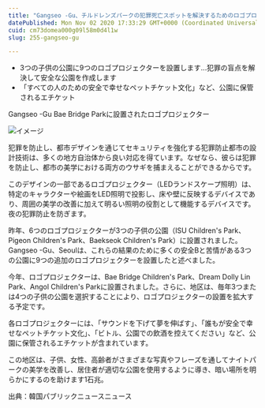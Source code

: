 ```yaml
---
title: "Gangseo -Gu、チルドレンズパークの犯罪死亡スポットを解決するためのロゴプロジェクターの設置"
datePublished: Mon Nov 02 2020 17:33:29 GMT+0000 (Coordinated Universal Time)
cuid: cm73domea000g09l58m0d4l1w
slug: 255-gangseo-gu

---
```



- 3つの子供の公園に9つのロゴプロジェクターを設置します...犯罪の盲点を解決して安全な公園を作成します
- 「すべての人のための安全で幸せなペットチケット文化」など、公園に保管されるエチケット

Gangseo -Gu Bae Bridge Parkに設置されたロゴプロジェクター

![イメージ](https://cdn.hashnode.com/res/hashnode/image/upload/v1739453466862/5f6e92bf-2b0c-462e-82ea-9d358e69ff90.jpeg)

犯罪を防止し、都市デザインを通じてセキュリティを強化する犯罪防止都市の設計技術は、多くの地方自治体から良い対応を得ています。なぜなら、彼らは犯罪を防止し、都市の美学における両方のウサギを捕まえることができるからです。

このデザインの一部であるロゴプロジェクター（LEDランドスケープ照明）は、特定のキャラクターや絵画をLED照明で投影し、床や壁に反映するデバイスであり、周囲の美学の改善に加えて明るい照明の役割として機能するデバイスです。夜の犯罪防止を防ぎます。

昨年、6つのロゴプロジェクターが3つの子供の公園（ISU Children's Park、Pigeon Children's Park、Baekseok Children's Park）に設置されました。Gangseo -Gu、Seoulは、これらの結果のために多くの安全Bと苦情がある3つの公園に9つの追加のロゴプロジェクターを設置したと述べました。

今年、ロゴプロジェクターは、Bae Bridge Children's Park、Dream Dolly Lin Park、Angol Children's Parkに設置されました。さらに、地区は、毎年3つまたは4つの子供の公園を選択することにより、ロゴプロジェクターの設置を拡大する予定です。

各ロゴプロジェクターには、「サウンドを下げて夢を伸ばす」、「誰もが安全で幸せなペットチケット文化」、「ビトル、公園での飲酒を控えてください」など、公園に保管されるエチケットが含まれています。

この地区は、子供、女性、高齢者がさまざまな写真やフレーズを通してナイトパークの美学を改善し、居住者が適切な公園を使用するように導き、暗い場所を明らかにするのを助けます1石兆。

出典：韓国パブリックニュースニュース